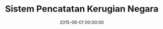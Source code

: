 ---
layout: inner
position: left
title: 'Sistem Pencatatan Kerugian Negara'
lead_text: 'Worked on both backend and frontend of the web-based information system.'
tags: ['MySQL', 'PHP, Yii 2', 'HTML, CSS', 'JS, jQuery']
featured_image: ['/img/posts/sikena-min.png']
date: 2015-06-01 00:00:00
categories: ['Web']
project_link: ''
button_icon: ''
button_text: ''
order: 6
visible: 1
company: 'Aditya Arta Abadi, PT'
---
